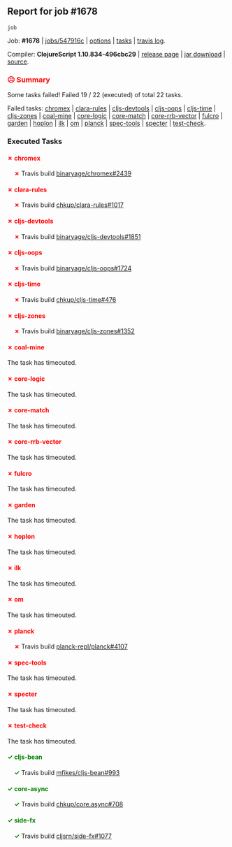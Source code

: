 ## Report for job #1678
```
job
```


Job: **#1678** | [jobs/547916c](https://github.com/cljs-oss/canary/commit/547916c4b4dd5dd38bccf373f18c353c449f8ff7) | [options](options.edn) | [tasks](tasks.edn) | [travis log](https://travis-ci.org/cljs-oss/canary/builds/757221141).

Compiler: **ClojureScript 1.10.834-496cbc29** | [release page](https://github.com/cljs-oss/canary/releases/tag/r1.10.834-496cbc29) | [jar download](https://github.com/cljs-oss/canary/releases/download/r1.10.834-496cbc29/clojurescript-1.10.834-496cbc29.jar) | [source](https://github.com/clojure/clojurescript/commit/496cbc294d8503be38253dc6a5042fca721892a8).

### <b style='color:red'>☹ Summary</b>

Some tasks failed! Failed 19 / 22 (executed) of total 22 tasks.

Failed tasks: [chromex](#-chromex) | [clara-rules](#-clara-rules) | [cljs-devtools](#-cljs-devtools) | [cljs-oops](#-cljs-oops) | [cljs-time](#-cljs-time) | [cljs-zones](#-cljs-zones) | [coal-mine](#-coal-mine) | [core-logic](#-core-logic) | [core-match](#-core-match) | [core-rrb-vector](#-core-rrb-vector) | [fulcro](#-fulcro) | [garden](#-garden) | [hoplon](#-hoplon) | [ilk](#-ilk) | [om](#-om) | [planck](#-planck) | [spec-tools](#-spec-tools) | [specter](#-specter) | [test-check](#-test-check).

### Executed Tasks

#### <b style='color:red'>&#x2717; chromex</b>
&nbsp;&nbsp;&nbsp;&nbsp;<b style='color:red'>&#x2717;</b> Travis build [binaryage/chromex#2439](https://travis-ci.org/binaryage/chromex/builds/757223588)<br>

#### <b style='color:red'>&#x2717; clara-rules</b>
&nbsp;&nbsp;&nbsp;&nbsp;<b style='color:red'>&#x2717;</b> Travis build [chkup/clara-rules#1017](https://travis-ci.org/chkup/clara-rules/builds/757223590)<br>

#### <b style='color:red'>&#x2717; cljs-devtools</b>
&nbsp;&nbsp;&nbsp;&nbsp;<b style='color:red'>&#x2717;</b> Travis build [binaryage/cljs-devtools#1851](https://travis-ci.org/binaryage/cljs-devtools/builds/757223596)<br>

#### <b style='color:red'>&#x2717; cljs-oops</b>
&nbsp;&nbsp;&nbsp;&nbsp;<b style='color:red'>&#x2717;</b> Travis build [binaryage/cljs-oops#1724](https://travis-ci.org/binaryage/cljs-oops/builds/757223598)<br>

#### <b style='color:red'>&#x2717; cljs-time</b>
&nbsp;&nbsp;&nbsp;&nbsp;<b style='color:red'>&#x2717;</b> Travis build [chkup/cljs-time#476](https://travis-ci.org/chkup/cljs-time/builds/757223602)<br>

#### <b style='color:red'>&#x2717; cljs-zones</b>
&nbsp;&nbsp;&nbsp;&nbsp;<b style='color:red'>&#x2717;</b> Travis build [binaryage/cljs-zones#1352](https://travis-ci.org/binaryage/cljs-zones/builds/757223605)<br>

#### <b style='color:red'>&#x2717; coal-mine</b>
The task has timeouted.

#### <b style='color:red'>&#x2717; core-logic</b>
The task has timeouted.

#### <b style='color:red'>&#x2717; core-match</b>
The task has timeouted.

#### <b style='color:red'>&#x2717; core-rrb-vector</b>
The task has timeouted.

#### <b style='color:red'>&#x2717; fulcro</b>
The task has timeouted.

#### <b style='color:red'>&#x2717; garden</b>
The task has timeouted.

#### <b style='color:red'>&#x2717; hoplon</b>
The task has timeouted.

#### <b style='color:red'>&#x2717; ilk</b>
The task has timeouted.

#### <b style='color:red'>&#x2717; om</b>
The task has timeouted.

#### <b style='color:red'>&#x2717; planck</b>
&nbsp;&nbsp;&nbsp;&nbsp;<b style='color:red'>&#x2717;</b> Travis build [planck-repl/planck#4107](https://travis-ci.org/planck-repl/planck/builds/757223631)<br>

#### <b style='color:red'>&#x2717; spec-tools</b>
The task has timeouted.

#### <b style='color:red'>&#x2717; specter</b>
The task has timeouted.

#### <b style='color:red'>&#x2717; test-check</b>
The task has timeouted.

#### <b style='color:green'>&#x2713; cljs-bean</b>
&nbsp;&nbsp;&nbsp;&nbsp;<b style='color:green'>&#x2713;</b> Travis build [mfikes/cljs-bean#993](https://travis-ci.org/mfikes/cljs-bean/builds/757223592)<br>

#### <b style='color:green'>&#x2713; core-async</b>
&nbsp;&nbsp;&nbsp;&nbsp;<b style='color:green'>&#x2713;</b> Travis build [chkup/core.async#708](https://travis-ci.org/chkup/core.async/builds/757223615)<br>

#### <b style='color:green'>&#x2713; side-fx</b>
&nbsp;&nbsp;&nbsp;&nbsp;<b style='color:green'>&#x2713;</b> Travis build [cljsrn/side-fx#1077](https://travis-ci.org/cljsrn/side-fx/builds/757223663)<br>